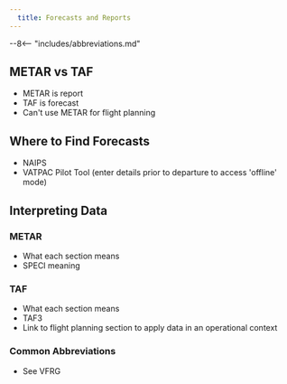```yaml
---
  title: Forecasts and Reports
---
```


--8<-- "includes/abbreviations.md"

## METAR vs TAF
- METAR is report
- TAF is forecast
- Can't use METAR for flight planning

## Where to Find Forecasts
- NAIPS
- VATPAC Pilot Tool (enter details prior to departure to access 'offline' mode)

## Interpreting Data
### METAR
- What each section means
- SPECI meaning

### TAF
- What each section means
- TAF3
- Link to flight planning section to apply data in an operational context

### Common Abbreviations
- See VFRG